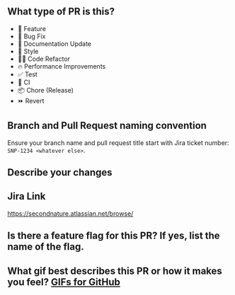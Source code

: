 ## What type of PR is this?

<!-- Delete all that are NOT applicable -->

- 🍕 Feature
- 🐛 Bug Fix
- 📝 Documentation Update
- 🎨 Style
- 🧑‍💻 Code Refactor
- 🔥 Performance Improvements
- ✅ Test
- 🔁 CI
- 📦 Chore (Release)
- ⏩ Revert

## Branch and Pull Request naming convention
Ensure your branch name and pull request title start with Jira ticket number: `SNP-1234 <whatever else>`.

## Describe your changes

## Jira Link

https://secondnature.atlassian.net/browse/

## Is there a feature flag for this PR? If yes, list the name of the flag.

## What gif best describes this PR or how it makes you feel? [GIFs for GitHub](https://chromewebstore.google.com/detail/gifs-for-github/dkgjnpbipbdaoaadbdhpiokaemhlphep)

<!-- optional -->
